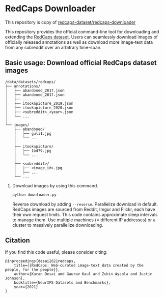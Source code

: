 # RedCaps Downloader

This repository is copy of [redcaps-dataset/redcaps-downloader](https://github.com/redcaps-dataset/redcaps-downloader)

This repository provides the official command-line tool for downloading and extending the [RedCaps dataset](https://openreview.net/forum?id=VjJxBi1p9zh).
Users can seamlessly download images of officially released annotations as well as download more image-text data from any subreddit over an arbitrary time-span.

## Basic usage: Download official RedCaps dataset images

```text
/data/datasets/redcaps/
├── annotations/
│   ├── abandoned_2017.json
│   ├── abandoned_2017.json
│   ├── ...
│   ├── itookapicture_2019.json
│   ├── itookapicture_2020.json
│   ├── <subreddit>_<year>.json
│   └── ...
│
└── images/
    ├── abandoned/
    │   ├── guli1.jpg
    |   └── ...
    │
    ├── itookapicture/
    │   ├── 1bd79.jpg
    |   └── ...
    │
    ├── <subreddit>/
    │   ├── <image_id>.jpg
    │   ├── ...
    └── ...
```

1. Download images by using this command.
    ```bash
    python downloader.py
    ```
    Reverse download by adding `--reverse`.
    Parallelize download in default. RedCaps images are sourced from Reddit,
    Imgur and Flickr, each have their own request limits. This code contains
    approximate sleep intervals to manage them. Use multiple machines (= different
    IP addresses) or a cluster to massively parallelize downloading.

## Citation

If you find this code useful, please consider citing:

```text
@inproceedings{desai2021redcaps,
    title={{RedCaps: Web-curated image-text data created by the people, for the people}},
    author={Karan Desai and Gaurav Kaul and Zubin Aysola and Justin Johnson},
    booktitle={NeurIPS Datasets and Benchmarks},
    year={2021}
}
```
